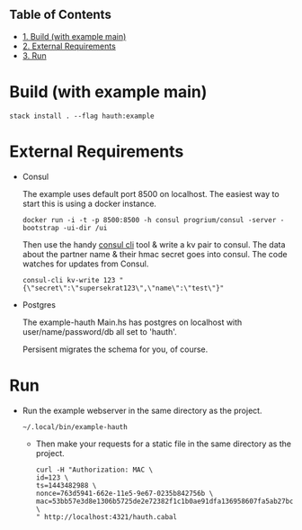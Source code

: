<div id="table-of-contents">
<h2>Table of Contents</h2>
<div id="text-table-of-contents">
<ul>
<li><a href="#orgheadline1">1. Build (with example main)</a></li>
<li><a href="#orgheadline2">2. External Requirements</a></li>
<li><a href="#orgheadline3">3. Run</a></li>
</ul>
</div>
</div>


# Build (with example main)<a id="orgheadline1"></a>

    stack install . --flag hauth:example

# External Requirements<a id="orgheadline2"></a>

-   Consul
    
    The example uses default port 8500 on localhost. The easiest way
    to start this is using a docker instance.
    
        docker run -i -t -p 8500:8500 -h consul progrium/consul -server -bootstrap -ui-dir /ui
    
    Then use the handy [consul cli](https://github.com/CiscoCloud/consul-cli) tool & write a kv pair to consul.
    The data about the partner name & their hmac secret goes into
    consul.  The code watches for updates from Consul.
    
        consul-cli kv-write 123 "{\"secret\":\"supersekrat123\",\"name\":\"test\"}"

-   Postgres 
    
    The example-hauth Main.hs has postgres on localhost with
    user/name/password/db all set to 'hauth'.
    
    Persisent migrates the schema for you, of course.

# Run<a id="orgheadline3"></a>

-   Run the example webserver in the same directory as the project.
    
        ~/.local/bin/example-hauth
    
    -   Then make your requests for a static file in the same directory
        as the project.
        
            curl -H "Authorization: MAC \
            id=123 \
            ts=1443482988 \
            nonce=763d5941-662e-11e5-9e67-0235b842756b \
            mac=53bb57e3d8e1306b5725de2e72382f1c1b0ae91dfa136958607fa5ab27bc889b \
            " http://localhost:4321/hauth.cabal
